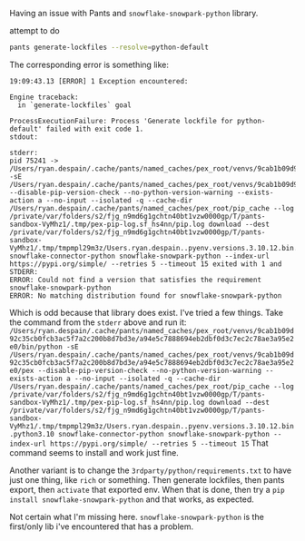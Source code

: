 Having an issue with Pants and `snowflake-snowpark-python` library.

attempt to do 
```bash
pants generate-lockfiles --resolve=python-default
````

The corresponding error is something like:
```
19:09:43.13 [ERROR] 1 Exception encountered:

Engine traceback:
  in `generate-lockfiles` goal

ProcessExecutionFailure: Process 'Generate lockfile for python-default' failed with exit code 1.
stdout:

stderr:
pid 75241 -> /Users/ryan.despain/.cache/pants/named_caches/pex_root/venvs/9cab1b09d92c35cb0fcb3ac5f7a2c200b8d7bd3e/a94e5c7888694eb2dbf0d3c7ec2c78ae3a95e2e0/bin/python -sE /Users/ryan.despain/.cache/pants/named_caches/pex_root/venvs/9cab1b09d92c35cb0fcb3ac5f7a2c200b8d7bd3e/a94e5c7888694eb2dbf0d3c7ec2c78ae3a95e2e0/pex --disable-pip-version-check --no-python-version-warning --exists-action a --no-input --isolated -q --cache-dir /Users/ryan.despain/.cache/pants/named_caches/pex_root/pip_cache --log /private/var/folders/s2/fjg_n9md6g1gchtn40bt1vzw0000gp/T/pants-sandbox-VyMhz1/.tmp/pex-pip-log.sf_hs4nn/pip.log download --dest /private/var/folders/s2/fjg_n9md6g1gchtn40bt1vzw0000gp/T/pants-sandbox-VyMhz1/.tmp/tmpmpl29m3z/Users.ryan.despain..pyenv.versions.3.10.12.bin.python3.10 snowflake-connector-python snowflake-snowpark-python --index-url https://pypi.org/simple/ --retries 5 --timeout 15 exited with 1 and STDERR:
ERROR: Could not find a version that satisfies the requirement snowflake-snowpark-python
ERROR: No matching distribution found for snowflake-snowpark-python
```

Which is odd because that library does exist. I've tried a few things. Take the command from the `stderr` above and run it:
`/Users/ryan.despain/.cache/pants/named_caches/pex_root/venvs/9cab1b09d92c35cb0fcb3ac5f7a2c200b8d7bd3e/a94e5c7888694eb2dbf0d3c7ec2c78ae3a95e2e0/bin/python -sE /Users/ryan.despain/.cache/pants/named_caches/pex_root/venvs/9cab1b09d92c35cb0fcb3ac5f7a2c200b8d7bd3e/a94e5c7888694eb2dbf0d3c7ec2c78ae3a95e2e0/pex --disable-pip-version-check --no-python-version-warning --exists-action a --no-input --isolated -q --cache-dir /Users/ryan.despain/.cache/pants/named_caches/pex_root/pip_cache --log /private/var/folders/s2/fjg_n9md6g1gchtn40bt1vzw0000gp/T/pants-sandbox-VyMhz1/.tmp/pex-pip-log.sf_hs4nn/pip.log download --dest /private/var/folders/s2/fjg_n9md6g1gchtn40bt1vzw0000gp/T/pants-sandbox-VyMhz1/.tmp/tmpmpl29m3z/Users.ryan.despain..pyenv.versions.3.10.12.bin.python3.10 snowflake-connector-python snowflake-snowpark-python --index-url https://pypi.org/simple/ --retries 5 --timeout 15`
That command seems to install and work just fine.

Another variant is to change the `3rdparty/python/requirements.txt` to have just one thing, like `rich` or something. Then generate lockfiles, then pants export, then `activate` that exported env.
When that is done, then try a `pip install snowflake-snowpark-python` and that works, as expected.

Not certain what I'm missing here. `snowflake-snowpark-python` is the first/only lib i've encountered that has a problem.
